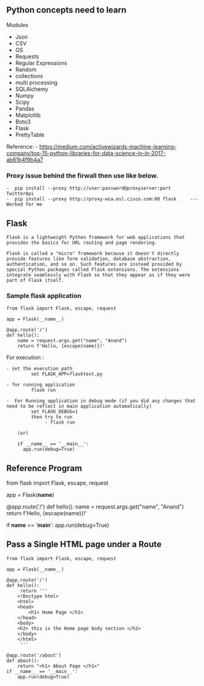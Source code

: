 ## Python concepts need to learn


Modules
  - Json
  - CSV
  - OS
  - Requests
  - Regular Expressions
  - Random
  - collections
  - multi processing
  - SQLAlchemy
  - Numpy
  - Scipy
  - Pandas
  - Matplotlib
  - Boto3
  - Flask
  - PrettyTable
  
  Reference: 
    - https://medium.com/activewizards-machine-learning-company/top-15-python-libraries-for-data-science-in-in-2017-ab61b4f9b4a7


### Proxy issue behind the firwall then use like below.

    -  pip install --proxy http://user:password@proxyserver:port TwitterApi
    -  pip install --proxy http://proxy-wsa.esl.cisco.com:80 flask     --- Worked for me



## Flask

    Flask is a lightweight Python framework for web applications that provides the basics for URL routing and page rendering.

    Flask is called a "micro" framework because it doesn't directly provide features like form validation, database abstraction, authentication, and so on. Such features are instead provided by special Python packages called Flask extensions. The extensions integrate seamlessly with Flask so that they appear as if they were part of Flask itself.

### Sample flask application

    from flask import Flask, escape, request

    app = Flask(__name__)

    @app.route('/')
    def hello():
        name = request.args.get("name", "Anand")
        return f'Hello, {escape(name)}!'

For execution :

    - set the execution path
             set FLASK_APP=flasktest.py
             
    - for running application
             flask run
             
    -  For Running application in debug mode (if you did any changes that need to be reflect in main application automatically)
             set FLASK_DEBUG=1
             then try to run 
                  - flask run
          
        (or)
        
        if __name__ == '__main__':
	      app.run(debug=True)
        


Reference Program 
-------------------

from flask import Flask, escape, request

app = Flask(__name__)

@app.route('/')
def hello():
    name = request.args.get("name", "Anand")
    return f'Hello, {escape(name)}!'


if __name__ == '__main__':
	app.run(debug=True)
  
  
Pass a Single HTML page under a Route
-------------------------------------

	from flask import Flask, escape, request

	app = Flask(__name__)

	@app.route('/')
	def hello():
	     return '''
	    <!Doctype html>
		<html>
		<head>
			<h1> Home Page </h1>
		</head>
		<body> 
		<h2> this is the Home page body section </h2>
		</body>
		</html>
	     '''

	@app.route('/about')
	def about():
	    return "<h1> About Page </h1>"
	if __name__ == '__main__':
		app.run(debug=True)
		
		


